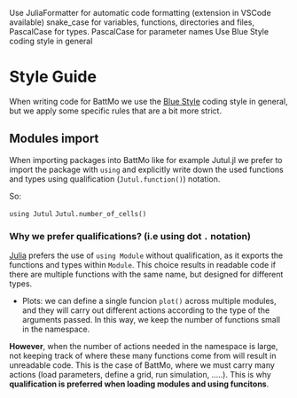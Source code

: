 Use JuliaFormatter for automatic code formatting (extension in VSCode available)
snake_case for variables, functions, directories and files, PascalCase for types. PascalCase for parameter names
Use Blue Style coding style in general


# Style Guide

When writing code for BattMo we use the [Blue Style](https://github.com/JuliaDiff/BlueStyle?tab=readme-ov-file#module-imports) coding style in general, but we apply some specific rules that are a bit more strict.


## Modules import
When importing packages into BattMo like for example Jutul.jl we prefer to import the package with `using` and explicitly write down the used functions and types using qualification (`Jutul.function()`) notation.

So:

`using Jutul`
`Jutul.number_of_cells()`

### Why we prefer qualifications? (i.e using dot ``.`` notation)
[Julia](https://docs.julialang.org/en/v1/manual/modules/) prefers the use of ``using Module`` without qualification, as it exports the functions and types within ``Module``. This choice results in readable code if there are multiple functions with the same name, but designed for different types. 
* Plots: we can define a single funcion ``plot()`` across multiple modules, and they will carry out different actions according to the type of the arguments passed. In this way, we keep the number of functions small in the namespace.  

**However**, when the number of actions needed in the namespace is large, not keeping track of where these many functions come from will result in unreadable code. This is the case of BattMo, where we must carry many actions (load parameters, define a grid, run simulation, .....).
This is why **qualification is preferred when loading modules and using funcitons**.

